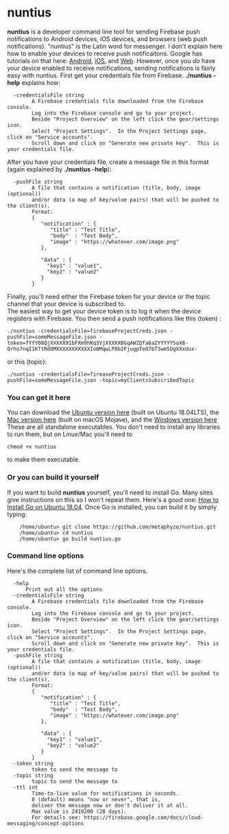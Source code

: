 # nuntius
<b>nuntius</b> is a developer command line tool for sending Firebase push notifications to Android devices,
iOS devices, and browsers (web push notifications).  "nuntius" is the Latin word for messenger.  I don't explain here how to 
enable your devices to receive push notificaitons.  Google has tutorials on that here: [Android](https://firebase.google.com/docs/cloud-messaging/android/client),
[iOS](https://firebase.google.com/docs/cloud-messaging/ios/client), and [Web](https://firebase.google.com/docs/cloud-messaging/js/client).
However, once you <em>do</em> have your device enabled to receive notifications, sending notifications is fairly easy with nuntius.
First get your credentials file from Firebase.  <b>./nuntius -help</b> explains how:
```
  -credentialsFile string
    	A Firebase credentials file downloaded from the Firebase console.
    	Log into the Firebase console and go to your project. 
    	Beside "Project Overview" on the left click the gear/settings icon.  
    	Select "Project Settings".  In the Project Settings page, click on "Service accounts".  
    	Scroll down and click on "Generate new private key".  This is your credentials file.
```
After you have your credentials file, create a message file in this format (again explained by <b>./nuntius -help</b>):
```
  -pushFile string
    	A file that contains a notification (title, body, image (optional)) 
    	and/or data (a map of key/value pairs) that will be pushed to the client(s). 
    	Format:
    	{
    	   "notification" : { 
    	      "title" : "Test Title",
    	      "body"  : "Test Body",
    	      "image" : "https://whatever.com/image.png"
    	   },  
    	
    	   "data" : { 
    	     "key1" : "value1",
    	     "key2" : "value2"
    	   }   
    	}
```

Finally, you'll need either the Firebase token for your device or the topic channel that your device is subscribed to.  
The easiest way to get your device token is to log it when the device registers with Firebase. You then send a push notifications like this (token)
:
```
./nuntius -credentialsFile=firebaseProjectCreds.json -pushFile=someMessageFile.json -token=fYYY08QjXXXXX91bFXm9hKq3VjXXXXXBGqAWZQfa6aZYYYYYSoX8-Qrho7nqI1KTtRdOMXXXXXXXXXXXIo0MqwLP8b2FjugpTe07bT3wm5DgXXxUux-
```
or this (topic):
```
./nuntius -credentialsFile=fireaseProjectCreds.json -pushFile=someMessageFile.json -topic=myClientsSubscribedTopic
```
### You can get it here
You can download the [Ubuntu version here](https://metaphyze-public.s3.amazonaws.com/nuntius/releases/1.0/ubuntu/nuntius) (built on Ubuntu 18.04LTS), the [Mac version here](https://metaphyze-public.s3.amazonaws.com/nuntius/releases/1.0/macos/nuntius) (built on macOS Mojave), and the [Windows version here](https://metaphyze-public.s3.amazonaws.com/nuntius/releases/1.0/windows/nuntius.exe)  These are all standalone executables.  You don't need to install any libraries to run them, but on Linux/Mac you'll need to 
```
chmod +x nuntius
```
to make them executable.

### Or you can build it yourself
If you want to build <b>nuntius</b> yourself, you'll need to install Go.  Many sites give instructions on this so I won't repeat them. Here's a good one: [How to Install Go on Ubuntu 18.04](https://linuxize.com/post/how-to-install-go-on-ubuntu-18-04/).
Once Go is installed, you can build it by simply typing:

```
    /home/ubuntu> git clone https://github.com/metaphyze/nuntius.git
    /home/ubuntu> cd nuntius
    /home/ubuntu> go build nuntius.go
```


### Command line options
Here's the complete list of command line options.  
```
  -help 
      Print out all the options
  -credentialsFile string
    	A Firebase credentials file downloaded from the Firebase console.
    	Log into the Firebase console and go to your project. 
    	Beside "Project Overview" on the left click the gear/settings icon.  
    	Select "Project Settings".  In the Project Settings page, click on "Service accounts".  
    	Scroll down and click on "Generate new private key".  This is your credentials file.
  -pushFile string
    	A file that contains a notification (title, body, image (optional)) 
    	and/or data (a map of key/value pairs) that will be pushed to the client(s). 
    	Format:
    	{
    	   "notification" : { 
    	      "title" : "Test Title",
    	      "body"  : "Test Body",
    	      "image" : "https://whatever.com/image.png"
    	   },  
    	
    	   "data" : { 
    	     "key1" : "value1",
    	     "key2" : "value2"
    	   }   
    	}
  -token string
    	token to send the message to
  -topic string
    	topic to send the message to
  -ttl int
    	Time-to-live value for notifications in seconds.
    	0 (default) means "now or never", that is,
    	deliver the message now or don't deliver it at all.
    	Max value is 2419200 (28 days).
    	For details see: https://firebase.google.com/docs/cloud-messaging/concept-options
```
